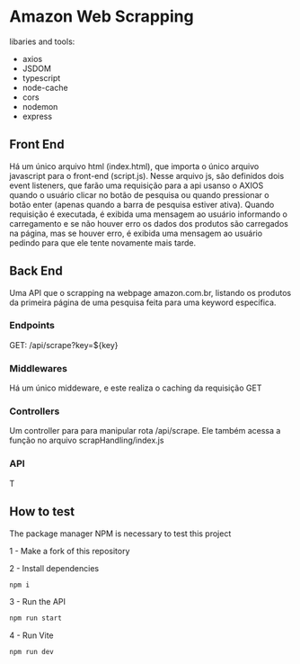 # Amazon Web Scrapping

libaries and tools:
- axios
- JSDOM
- typescript
- node-cache
- cors
- nodemon
- express

## Front End

Há um único arquivo html (index.html), que importa o único arquivo javascript para o front-end (script.js). Nesse arquivo js, são definidos dois event listeners, que farão uma requisição para a api usanso o AXIOS  quando o usuário clicar no botão de pesquisa ou quando pressionar o botão enter (apenas quando a barra de pesquisa estiver ativa). Quando requisição é executada, é exibida uma mensagem ao usuário informando o carregamento e se não houver erro os dados dos produtos são carregados na página, mas se houver erro, é exibida uma mensagem ao usuário pedindo para que ele tente novamente mais tarde.

## Back End

Uma API que o scrapping na webpage amazon.com.br, listando os produtos da primeira página de uma pesquisa feita para uma keyword específica.

### Endpoints

GET: /api/scrape?key=${key}

### Middlewares

Há um único middeware, e este realiza o caching da requisição GET

### Controllers

Um controller para para manipular rota /api/scrape. Ele também acessa a função no arquivo scrapHandling/index.js

### API

T

## How to test

The package manager NPM is necessary to test this project

1 - Make a fork of this repository

2 - Install dependencies

```bash
npm i
```

3 - Run the API

```bash
npm run start
```

4 - Run Vite

```bash
npm run dev
```
